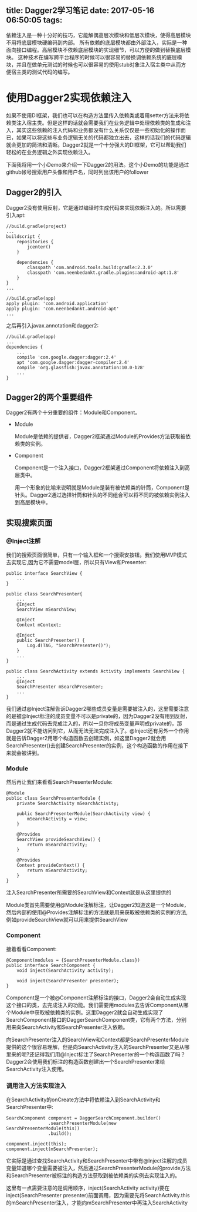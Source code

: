 title: Dagger2学习笔记
date: 2017-05-16 06:50:05
tags:
---

依赖注入是一种十分好的技巧，它能解偶高层次模块和低层次模块，使得高层模块不用将底层模块硬编码到内部。
所有依赖的底层模块都由外部注入，实际是一种面向接口编程。高层模块不依赖底层模块的实现细节，可以方便的做到替换底层模块。
这种技术在编写跨平台程序的时候可以很容易的替换调依赖系统的底层模块，并且在做单元测试的时候也可以很容易的使用stub对象注入宿主类中从而方便宿主类的测试代码的编写。

# 使用Dagger2实现依赖注入

如果不使用DI框架，我们也可以在构造方法里传入依赖类或着用setter方法来将依赖类注入宿主类。但是这样的话就会需要我们在业务逻辑中处理依赖类的生成和注入，其实这些依赖的注入代码和业务都没有什么关系仅仅是一些初始化的操作而已，如果可以将这些与业务逻辑无关的代码都独立出去，这样的话我们的代码逻辑就会更加的简洁和清晰。Dagger2就是一个十分强大的DI框架，它可以帮助我们轻松的在业务逻辑之外实现依赖注入。

下面我将用一个小Demo来介绍一下Dagger2的用法。这个小Demo的功能是通过github帐号搜索用户头像和用户名，同时列出该用户的follower

## Dagger2的引入

Dagger2没有使用反射，它是通过编译时生成代码来实现依赖注入的。所以需要引入apt:

```
//build.gradle(project)
...
buildscript {
	repositories {
		jcenter()
	}

	dependencies {
		classpath 'com.android.tools.build:gradle:2.3.0'
		classpath 'com.neenbedankt.gradle.plugins:android-apt:1.8'
	}
}
...
```

```
//build.gradle(app)
apply plugin: 'com.android.application'
apply plugin: 'com.neenbedankt.android-apt'
...
```

之后再引入javax.annotation和dagger2:
```
//build.gradle(app)
...
dependencies {
	...
	compile 'com.google.dagger:dagger:2.4'
	apt 'com.google.dagger:dagger-compiler:2.4'
	compile 'org.glassfish:javax.annotation:10.0-b28'
	...
}
```

## Dagger2的两个重要组件

Dagger2有两个十分重要的组件：Module和Component。

- Module

	Module是依赖的提供者，Dagger2框架通过Module的Provides方法获取被依赖类的实例。

- Component

	Component是一个注入接口，Dagger2框架通过Component将依赖注入到高层类中。

	用一个形象的比喻来说明就是Module是装有被依赖类的针筒，Component是针头。Dagger2通过选择针筒和针头的不同组合可以将不同的被依赖实例注入到高层模块中。

## 实现搜索页面

### @Inject注解

我们的搜索页面很简单，只有一个输入框和一个搜索安按钮。我们使用MVP模式去实现它,因为它不需要model层，所以只有View和Presenter:

```
public interface SearchView {
	...
}
```

```
public class SearchPresenter{
	...
	@Inject
	SearchView mSearchView;

    @Inject
    Context mContext;

	@Inject
    public SearchPresenter() {
        Log.d(TAG, "SearchPresenter()");
    }
	...
}
```

```
public class SearchActivity extends Activity implements SearchView {
	...
	@Inject
	SearchPresenter mSearchPresenter;
	...
}
```

我们通过@Inject注解告诉Dagger2哪些成员变量是需要被注入的，这里需要注意的是被@Inject标注的成员变量不可以是private的，因为Dagger2没有用到反射，而是通过生成代码去完成注入的，所以一旦你将成员变量声明成private的，那Dagger2就不能访问到它，从而无法无法完成注入了。@Inject还有另外一个作用就是告诉Dagger2用哪个构造函数去创建实例，如这里Dagger2就会用SearchPresenter()去创建SearchPresenter的实例，这个构造函数的作用在接下来就会被讲到。

### Module

然后再让我们来看看SearchPresenterModule:

```
@Module
public class SearchPresenterModule {
    private SearchActivity mSearchActivity;

    public SearchPresenterModule(SearchActivity view) {
        mSearchActivity = view;
    }

    @Provides
    SearchView provideSearchView() {
        return mSearchActivity;
    }

    @Provides
    Context provideContext() {
        return mSearchActivity;
    }
}
```

注入SearchPresenter所需要的SearchView和Context就是从这里提供的

Module类首先需要使用@Module注解标注，让Dagger2知道这是一个Module，然后内部的使用@Provides注解标注的方法就是用来获取被依赖类的实例的方法,例如provideSearchView就可以用来提供SearchView

### Component

接着看看Component:

```
@Component(modules = {SearchPresenterModule.class})
public interface SearchComponent {
    void inject(SearchActivity activity);

    void inject(SearchPresenter presenter);
}
```

Component是一个被@Component注解标注的接口，Dagger2会自动生成实现这个接口的类，去完成注入的功能。我们需要用modules去告诉Component从哪个Module中获取被依赖类的实例。这里Dagger2就会自动生成实现了SearchComponent接口的DaggerSearchComponent类，它有两个方法，分别用来向SearchActivity和SearchPresenter注入依赖。

向SearchPresenter注入的SearchView和Context都是SearchPresenterModule提供的这个很容易理解，但是向SearchActivity注入的SearchPresenter又是从哪里来的呢?还记得我们用@Inject标注了SearchPresenter的一个构造函数了吗？Dagger2会使用我们标注的构造函数创建出一个SearchPresenter来给SearchActivity注入使用。

### 调用注入方法实现注入

在SearchActivity的onCreate方法中将依赖注入到SearchActivity和SearchPresenter中:


```
SearchComponent component = DaggerSearchComponent.builder()
                .searchPresenterModule(new SearchPresenterModule(this))
                .build();

component.inject(this);
component.inject(mSearchPresenter);
```

它实际是通过查找SearchActivity和SearchPresenter中带有@Inject注解的成员变量知道哪个变量需要被注入，然后通过SearchPresenterModule的provide方法和SearchPresenter被标注的构造方法获取到被依赖类的实例去实现注入的。

这里有一点需要注意的是调用顺序，inject(SearchActivity activity)要在inject(SearchPresenter presenter)前面调用，因为需要先将SearchActivity.this的mSearchPresenter注入，才能向mSearchPresenter中再注入SearchActivity
